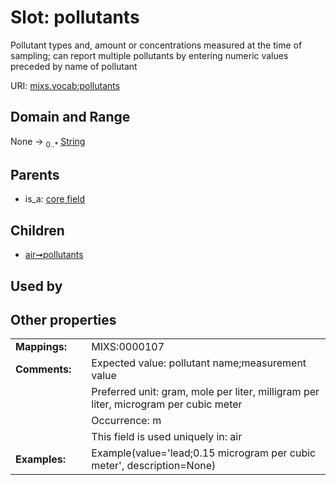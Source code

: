 
# Slot: pollutants


Pollutant types and, amount or concentrations measured at the time of sampling; can report multiple pollutants by entering numeric values preceded by name of pollutant

URI: [mixs.vocab:pollutants](https://w3id.org/mixs/vocab/pollutants)


## Domain and Range

None &#8594;  <sub>0..\*</sub> [String](types/String.md)

## Parents

 *  is_a: [core field](core_field.md)

## Children

 *  [air➞pollutants](air_pollutants.md)

## Used by


## Other properties

|  |  |  |
| --- | --- | --- |
| **Mappings:** | | MIXS:0000107 |
| **Comments:** | | Expected value: pollutant name;measurement value |
|  | | Preferred unit: gram, mole per liter, milligram per liter, microgram per cubic meter |
|  | | Occurrence: m |
|  | | This field is used uniquely in: air |
| **Examples:** | | Example(value='lead;0.15 microgram per cubic meter', description=None) |

